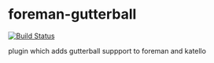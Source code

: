 foreman-gutterball
========
[![Build Status](https://travis-ci.org/Katello/foreman-gutterball.svg)](https://travis-ci.org/Katello/foreman-gutterball)

plugin which adds gutterball suppport to foreman and katello
